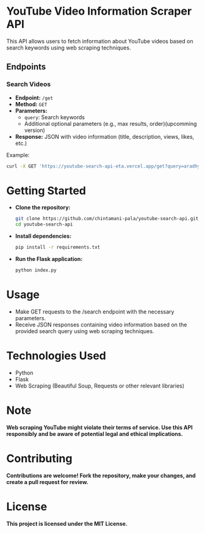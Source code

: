 # YouTube Video Information Scraper API

This API allows users to fetch information about YouTube videos based on search keywords using web scraping techniques.

## Endpoints

### Search Videos

- **Endpoint:** `/get`
- **Method:** `GET`
- **Parameters:**
  - `query`: Search keywords
  - Additional optional parameters (e.g., max results, order)(upcomming version)
- **Response:** JSON with video information (title, description, views, likes, etc.)

Example:

```bash
curl -X GET 'https://youtube-search-api-eta.vercel.app/get?query=aradhya'
```

# Getting Started
- **Clone the repository:**
    ```bash
    git clone https://github.com/chintamani-pala/youtube-search-api.git
    cd youtube-search-api
    ```
- **Install dependencies:**
     ```bash
    pip install -r requirements.txt
    ```
- **Run the Flask application:**
     ```bash
    python index.py
    ```
# Usage
- Make GET requests to the /search endpoint with the necessary parameters.
- Receive JSON responses containing video information based on the provided search query using web scraping techniques.
# Technologies Used
- Python
- Flask
- Web Scraping (Beautiful Soup, Requests or other relevant libraries)
# Note
 **Web scraping YouTube might violate their terms of service. Use this API responsibly and be aware of potential legal and ethical implications.**
# Contributing
  **Contributions are welcome! Fork the repository, make your changes, and create a pull request for review.**
# License
**This project is licensed under the MIT License.**

